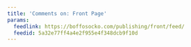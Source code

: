 ```yaml
---
title: 'Comments on: Front Page'
params:
  feedlink: https://boffosocko.com/publishing/front/feed/
  feedid: 5a32e77ff4a4e2f955e4f348dcb9f10d
---
```

